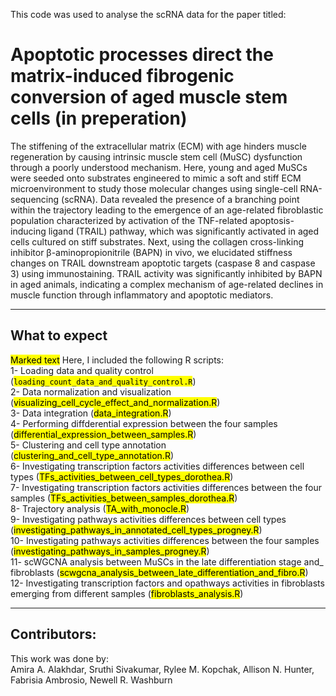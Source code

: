 This code was used to analyse the scRNA data for the paper titled:

# Apoptotic processes direct the matrix-induced fibrogenic conversion of aged muscle stem cells (in preperation)

The stiffening of the extracellular matrix (ECM) with age hinders muscle regeneration by causing intrinsic muscle stem cell (MuSC) dysfunction through a poorly understood mechanism. Here, young and aged MuSCs were seeded onto substrates engineered to mimic a soft and stiff ECM microenvironment to study those molecular changes using single-cell RNA-sequencing (scRNA). Data revealed the presence of a branching point within the trajectory leading to the emergence of an age-related fibroblastic population characterized by activation of the TNF-related apoptosis-inducing ligand (TRAIL) pathway, which was significantly activated in aged cells cultured on stiff substrates. Next, using the collagen cross-linking inhibitor β-aminopropionitrile (BAPN) in vivo, we elucidated stiffness changes on TRAIL downstream apoptotic targets (caspase 8 and caspase 3) using immunostaining. TRAIL activity was significantly inhibited by BAPN in aged animals, indicating a complex mechanism of age-related declines in muscle function through inflammatory and apoptotic mediators.
***
## What to expect

<mark>Marked text</mark>
Here, I included the following R scripts: <br />
1- Loading data and quality control (<mark>`loading_count_data_and_quality_control.R`</mark>) <br />
2- Data normalization and visualization (<mark>visualizing_cell_cycle_effect_and_normalization.R</mark>) <br />
3- Data integration (<mark>data_integration.R</mark>) <br />
4- Performing diffderential expression between the four samples (<mark>differential_expression_between_samples.R</mark>) <br />
5- Clustering and cell type annotation (<mark>clustering_and_cell_type_annotation.R</mark>) <br />
6- Investigating transcription factors activities differences between cell types (<mark>TFs_activities_between_cell_types_dorothea.R</mark>) <br />
7- Investigating transcription factors activities differences between the four samples (<mark>TFs_activities_between_samples_dorothea.R</mark>) <br />
8- Trajectory analysis (<mark>TA_with_monocle.R</mark>) <br />
9- Investigating pathways activities differences between cell types (<mark>investigating_pathways_in_annotated_cell_types_progney.R</mark>) <br />
10- Investigating pathways activities differences between the four samples (<mark>investigating_pathways_in_samples_progney.R</mark>) <br />
11- scWGCNA analysis between MuSCs in the late differentiation stage and_ fibroblasts (<mark>scwgcna_analysis_between_late_differentiation_and_fibro.R</mark>) <br />
12- Investigating transcription factors and opathways activities in fibroblasts emerging from different samples (<mark>fibroblasts_analysis.R</mark>) <br />

-----
## Contributors:
This work was done by: <br />
Amira A. Alakhdar, Sruthi Sivakumar, Rylee M. Kopchak, Allison N. Hunter, Fabrisia Ambrosio, Newell R. Washburn



